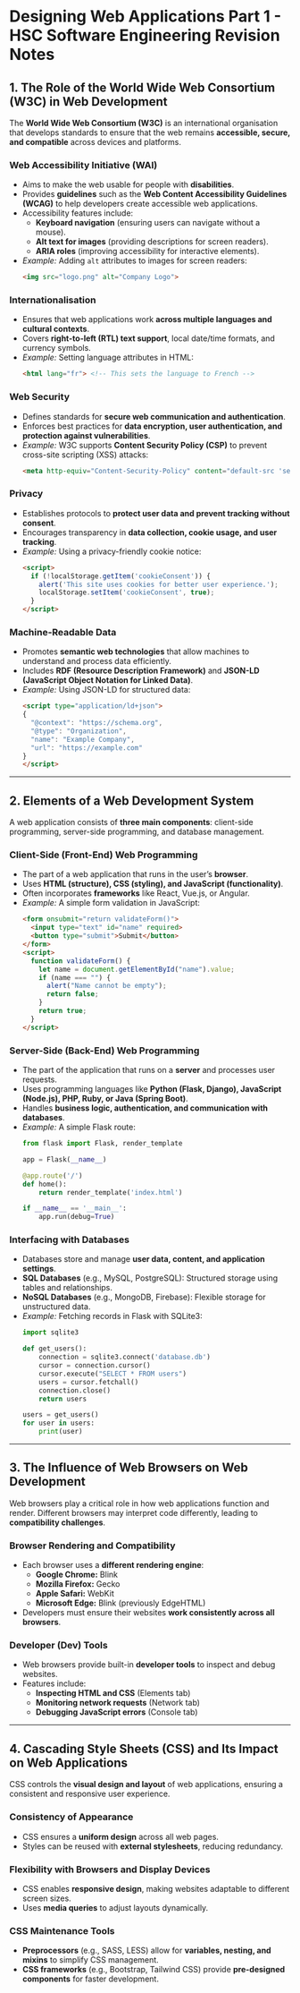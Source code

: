# Designing Web Applications Part 1 - HSC Software Engineering Revision Notes

## 1. The Role of the World Wide Web Consortium (W3C) in Web Development
The **World Wide Web Consortium (W3C)** is an international organisation that develops standards to ensure that the web remains **accessible, secure, and compatible** across devices and platforms.

### Web Accessibility Initiative (WAI)
- Aims to make the web usable for people with **disabilities**.
- Provides **guidelines** such as the **Web Content Accessibility Guidelines (WCAG)** to help developers create accessible web applications.
- Accessibility features include:
  - **Keyboard navigation** (ensuring users can navigate without a mouse).
  - **Alt text for images** (providing descriptions for screen readers).
  - **ARIA roles** (improving accessibility for interactive elements).
- *Example:* Adding `alt` attributes to images for screen readers:
  ```html
  <img src="logo.png" alt="Company Logo">
  ```

### Internationalisation
- Ensures that web applications work **across multiple languages and cultural contexts**.
- Covers **right-to-left (RTL) text support**, local date/time formats, and currency symbols.
- *Example:* Setting language attributes in HTML:
  ```html
  <html lang="fr"> <!-- This sets the language to French -->
  ```

### Web Security
- Defines standards for **secure web communication and authentication**.
- Enforces best practices for **data encryption, user authentication, and protection against vulnerabilities**.
- *Example:* W3C supports **Content Security Policy (CSP)** to prevent cross-site scripting (XSS) attacks:
  ```html
  <meta http-equiv="Content-Security-Policy" content="default-src 'self'">
  ```

### Privacy
- Establishes protocols to **protect user data and prevent tracking without consent**.
- Encourages transparency in **data collection, cookie usage, and user tracking**.
- *Example:* Using a privacy-friendly cookie notice:
  ```html
  <script>
    if (!localStorage.getItem('cookieConsent')) {
      alert('This site uses cookies for better user experience.');
      localStorage.setItem('cookieConsent', true);
    }
  </script>
  ```

### Machine-Readable Data
- Promotes **semantic web technologies** that allow machines to understand and process data efficiently.
- Includes **RDF (Resource Description Framework)** and **JSON-LD (JavaScript Object Notation for Linked Data)**.
- *Example:* Using JSON-LD for structured data:
  ```html
  <script type="application/ld+json">
  {
    "@context": "https://schema.org",
    "@type": "Organization",
    "name": "Example Company",
    "url": "https://example.com"
  }
  </script>
  ```

---

## 2. Elements of a Web Development System
A web application consists of **three main components**: client-side programming, server-side programming, and database management.

### Client-Side (Front-End) Web Programming
- The part of a web application that runs in the user’s **browser**.
- Uses **HTML (structure), CSS (styling), and JavaScript (functionality)**.
- Often incorporates **frameworks** like React, Vue.js, or Angular.
- *Example:* A simple form validation in JavaScript:
  ```html
  <form onsubmit="return validateForm()">
    <input type="text" id="name" required>
    <button type="submit">Submit</button>
  </form>
  <script>
    function validateForm() {
      let name = document.getElementById("name").value;
      if (name === "") {
        alert("Name cannot be empty");
        return false;
      }
      return true;
    }
  </script>
  ```

### Server-Side (Back-End) Web Programming
- The part of the application that runs on a **server** and processes user requests.
- Uses programming languages like **Python (Flask, Django), JavaScript (Node.js), PHP, Ruby, or Java (Spring Boot)**.
- Handles **business logic, authentication, and communication with databases**.
- *Example:* A simple Flask route:
  ```python
  from flask import Flask, render_template
  
  app = Flask(__name__)
  
  @app.route('/')
  def home():
      return render_template('index.html')
  
  if __name__ == '__main__':
      app.run(debug=True)
  ```

### Interfacing with Databases
- Databases store and manage **user data, content, and application settings**.
- **SQL Databases** (e.g., MySQL, PostgreSQL): Structured storage using tables and relationships.
- **NoSQL Databases** (e.g., MongoDB, Firebase): Flexible storage for unstructured data.
- *Example:* Fetching records in Flask with SQLite3:
  ```python
  import sqlite3
  
  def get_users():
      connection = sqlite3.connect('database.db')
      cursor = connection.cursor()
      cursor.execute("SELECT * FROM users")
      users = cursor.fetchall()
      connection.close()
      return users
  
  users = get_users()
  for user in users:
      print(user)
  ```

---

## 3. The Influence of Web Browsers on Web Development
Web browsers play a critical role in how web applications function and render. Different browsers may interpret code differently, leading to **compatibility challenges**.

### Browser Rendering and Compatibility
- Each browser uses a **different rendering engine**:
  - **Google Chrome:** Blink
  - **Mozilla Firefox:** Gecko
  - **Apple Safari:** WebKit
  - **Microsoft Edge:** Blink (previously EdgeHTML)
- Developers must ensure their websites **work consistently across all browsers**.

### Developer (Dev) Tools
- Web browsers provide built-in **developer tools** to inspect and debug websites.
- Features include:
  - **Inspecting HTML and CSS** (Elements tab)
  - **Monitoring network requests** (Network tab)
  - **Debugging JavaScript errors** (Console tab)

---

## 4. Cascading Style Sheets (CSS) and Its Impact on Web Applications
CSS controls the **visual design and layout** of web applications, ensuring a consistent and responsive user experience.

### Consistency of Appearance
- CSS ensures a **uniform design** across all web pages.
- Styles can be reused with **external stylesheets**, reducing redundancy.

### Flexibility with Browsers and Display Devices
- CSS enables **responsive design**, making websites adaptable to different screen sizes.
- Uses **media queries** to adjust layouts dynamically.

### CSS Maintenance Tools
- **Preprocessors** (e.g., SASS, LESS) allow for **variables, nesting, and mixins** to simplify CSS management.
- **CSS frameworks** (e.g., Bootstrap, Tailwind CSS) provide **pre-designed components** for faster development.